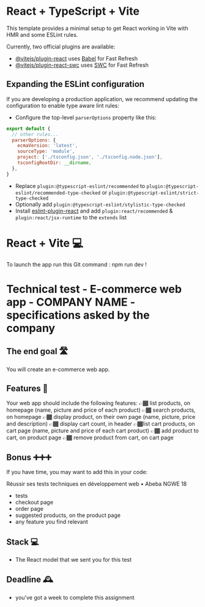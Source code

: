 # React + TypeScript + Vite

This template provides a minimal setup to get React working in Vite with HMR and some ESLint rules.

Currently, two official plugins are available:

- [@vitejs/plugin-react](https://github.com/vitejs/vite-plugin-react/blob/main/packages/plugin-react/README.md) uses [Babel](https://babeljs.io/) for Fast Refresh
- [@vitejs/plugin-react-swc](https://github.com/vitejs/vite-plugin-react-swc) uses [SWC](https://swc.rs/) for Fast Refresh

## Expanding the ESLint configuration

If you are developing a production application, we recommend updating the configuration to enable type aware lint rules:

- Configure the top-level `parserOptions` property like this:

```js
export default {
  // other rules...
  parserOptions: {
    ecmaVersion: 'latest',
    sourceType: 'module',
    project: ['./tsconfig.json', './tsconfig.node.json'],
    tsconfigRootDir: __dirname,
  },
}
```

- Replace `plugin:@typescript-eslint/recommended` to `plugin:@typescript-eslint/recommended-type-checked` or `plugin:@typescript-eslint/strict-type-checked`
- Optionally add `plugin:@typescript-eslint/stylistic-type-checked`
- Install [eslint-plugin-react](https://github.com/jsx-eslint/eslint-plugin-react) and add `plugin:react/recommended` & `plugin:react/jsx-runtime` to the `extends` list


# React + Vite 💻
To launch the app run this Git command : npm run dev !


# Technical test - E-commerce web app - COMPANY NAME - specifications asked by the company

## The end goal 🛣️
You will create an e-commerce web app.

## Features 🤖
Your web app should include the following features:
👉🏾 list products, on homepage (name, picture and price of each
product)
👉🏾 search products, on homepage
👉🏾 display product, on their own page (name, picture, price and
description)
👉🏾 display cart count, in header
👉🏾list cart products, on cart page (name, picture and price of each
cart product)
👉🏾 add product to cart, on product page
👉🏾 remove product from cart, on cart page

## Bonus ➕➕➕
If you have time, you may want to add this in your code:

Réussir ses tests techniques en développement web • Abeba NGWE 18
- tests
- checkout page
- order page
- suggested products, on the product page
- any feature you find relevant

## Stack 💻
- The React model that we sent you for this test

## Deadline 🕰️
- you've got a week to complete this assignment
